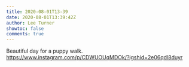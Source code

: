 ```yaml
---
title: 2020-08-01T13-39
date: 2020-08-01T13:39:42Z
author: Lee Turner
showtoc: false
comments: true
---
```


Beautiful day for a puppy walk. https://www.instagram.com/p/CDWUOUqMDOk/?igshid=2e06qdl8duyr

